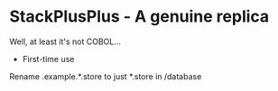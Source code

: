 # StackPlusPlus - A genuine replica

Well, at least it's not COBOL...

* First-time use

Rename .example.*.store to just *.store in /database
